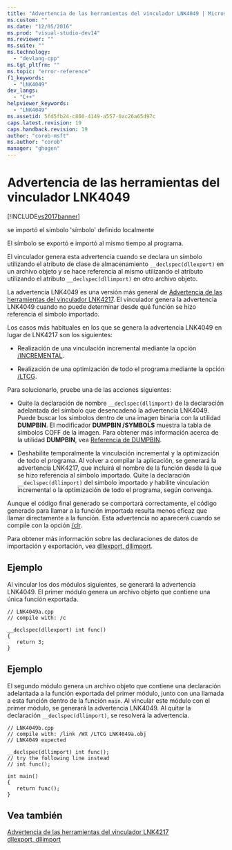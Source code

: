 ```yaml
---
title: "Advertencia de las herramientas del vinculador LNK4049 | Microsoft Docs"
ms.custom: ""
ms.date: "12/05/2016"
ms.prod: "visual-studio-dev14"
ms.reviewer: ""
ms.suite: ""
ms.technology: 
  - "devlang-cpp"
ms.tgt_pltfrm: ""
ms.topic: "error-reference"
f1_keywords: 
  - "LNK4049"
dev_langs: 
  - "C++"
helpviewer_keywords: 
  - "LNK4049"
ms.assetid: 5fd5fb24-c860-4149-a557-0ac26a65d97c
caps.latest.revision: 19
caps.handback.revision: 19
author: "corob-msft"
ms.author: "corob"
manager: "ghogen"
---
```

# Advertencia de las herramientas del vinculador LNK4049
[!INCLUDE[vs2017banner](../../assembler/inline/includes/vs2017banner.md)]

se importó el símbolo 'símbolo' definido localmente  
  
 El símbolo se exportó e importó al mismo tiempo al programa.  
  
 El vinculador genera esta advertencia cuando se declara un símbolo utilizando el atributo de clase de almacenamiento `__declspec(dllexport)` en un archivo objeto y se hace referencia al mismo utilizando el atributo utilizando el atributo `__declspec(dllimport)` en otro archivo objeto.  
  
 La advertencia LNK4049 es una versión más general de [Advertencia de las herramientas del vinculador LNK4217](../../error-messages/tool-errors/linker-tools-warning-lnk4217.md).  El vinculador genera la advertencia LNK4049 cuando no puede determinar desde qué función se hizo referencia el símbolo importado.  
  
 Los casos más habituales en los que se genera la advertencia LNK4049 en lugar de LNK4217 son los siguientes:  
  
-   Realización de una vinculación incremental mediante la opción [\/INCREMENTAL](../../build/reference/incremental-link-incrementally.md).  
  
-   Realización de una optimización de todo el programa mediante la opción [\/LTCG](../../build/reference/ltcg-link-time-code-generation.md).  
  
 Para solucionarlo, pruebe una de las acciones siguientes:  
  
-   Quite la declaración de nombre `__declspec(dllimport)` de la declaración adelantada del símbolo que desencadenó la advertencia LNK4049.  Puede buscar los símbolos dentro de una imagen binaria con la utilidad **DUMPBIN**.  El modificador **DUMPBIN \/SYMBOLS** muestra la tabla de símbolos COFF de la imagen.  Para obtener más información acerca de la utilidad **DUMPBIN**, vea [Referencia de DUMPBIN](../../build/reference/dumpbin-reference.md).  
  
-   Deshabilite temporalmente la vinculación incremental y la optimización de todo el programa.  Al volver a compilar la aplicación, se generará la advertencia LNK4217, que incluirá el nombre de la función desde la que se hizo referencia al símbolo importado.  Quite la declaración `__declspec(dllimport)` del símbolo importado y habilite vinculación incremental o la optimización de todo el programa, según convenga.  
  
 Aunque el código final generado se comportará correctamente, el código generado para llamar a la función importada resulta menos eficaz que llamar directamente a la función.  Esta advertencia no aparecerá cuando se compile con la opción [\/clr](../../build/reference/clr-common-language-runtime-compilation.md).  
  
 Para obtener más información sobre las declaraciones de datos de importación y exportación, vea [dllexport, dllimport](../../cpp/dllexport-dllimport.md).  
  
## Ejemplo  
 Al vincular los dos módulos siguientes, se generará la advertencia LNK4049.  El primer módulo genera un archivo objeto que contiene una única función exportada.  
  
```  
// LNK4049a.cpp  
// compile with: /c  
  
__declspec(dllexport) int func()   
{  
   return 3;  
}  
```  
  
## Ejemplo  
 El segundo módulo genera un archivo objeto que contiene una declaración adelantada a la función exportada del primer módulo, junto con una llamada a esta función dentro de la función `main`.  Al vincular este módulo con el primer módulo, se generará la advertencia LNK4049.  Al quitar la declaración `__declspec(dllimport)`, se resolverá la advertencia.  
  
```  
// LNK4049b.cpp  
// compile with: /link /WX /LTCG LNK4049a.obj  
// LNK4049 expected  
  
__declspec(dllimport) int func();  
// try the following line instead  
// int func();  
  
int main()  
{  
   return func();  
}  
```  
  
## Vea también  
 [Advertencia de las herramientas del vinculador LNK4217](../../error-messages/tool-errors/linker-tools-warning-lnk4217.md)   
 [dllexport, dllimport](../../cpp/dllexport-dllimport.md)